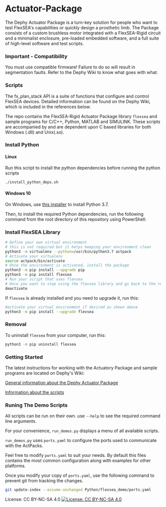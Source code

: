 # Actuator-Package

The Dephy Actuator Package is a turn-key solution for people who want to test FlexSEA's capabilities or quickly design a prosthetic limb. The Package consists of a custom brushless motor integrated with a FlexSEA-Rigid circuit and a minimalist enclosure, pre-loaded embedded software, and a full suite of high-level software and test scripts.

### Important - Compatibility
You must use compatible firmware! Failure to do so will result in segmentation faults. Refer to the Dephy Wiki to know what goes with what.

### Scripts

The fx_plan_stack API is a suite of functions that configure and control FlexSEA devices. Detailed information can be found on the Dephy Wiki, which is included in the references below.

The repo contains the FlexSEA-Rigid Actuator Package library `flexsea` and sample programs for C/C++, Python, MATLAB and SIMULINK. These scripts are accompanied by and are dependent upon C based libraries for both Windows (.dll) and Unix(.so).

### Install Python

#### Linux
Run this script to install the python dependencies before running the python scripts
```bash
./install_python_deps.sh
```

#### Windows 10

On Windows, use [this installer](https://www.python.org/ftp/python/3.7.9/python-3.7.9.exe) to install Python 3.7.

Then, to install the required Python dependencies, run the following command from the root directory of this repository using PowerShell:

### Install FlexSEA Library

```bash
# Define your own virtual environment
# this is not required but it helps keeping your environment clean
python3 -m virtualenv --python=/usr/bin/python3.7 actpack
# Activate your virtualenv
source actpack/bin/activate
# Once the environment is activated, install the package
python3 -m pip install --upgrade pip
python3 -m pip install flexsea
# Run your script that uses flexsea
# Once you want to stop using the flexsea library and go back to the regular shell
deactivate

```

If `flexsea` is already installed and you need to upgrade it, run this:
```bash
#activate your virtual environment if desired as shown above
python3 -m pip install --upgrade flexsea
```

### Removal
To uninstall `flexsea` from your computer, run this:
```bash
python3 -m pip uninstall flexsea
```

### Getting Started
The latest instructions for working with the Actuatory Package and sample programs are located on Dephy's Wiki:

[General information about the Dephy Actuator Package](http://dephy.com/wiki/flexsea/doku.php?id=dephyactpack)

[Information about the scripts](http://dephy.com/wiki/flexsea/doku.php?id=scripts)

### Runing The Demo Scripts

All scripts can be run on their own. use `--help` to see the required command line arguments.

For your convenience, `run_demos.py` displays a menu of all available scripts.

`run_demos.py` uses `ports.yaml` to configure the ports used to communicate with the ActPacks.

Feel free to modify `ports.yaml` to suit your needs. By default this files contains the most common configuration along with examples for other platforms.

Once you modify your copy of `ports.yaml`, use the following command to prevent git from tracking the changes.
```bash
git update-index --assume-unchanged Python/flexsea_demo/ports.yaml
```

License: CC BY-NC-SA 4.0
[![License: CC BY-NC-SA 4.0](https://licensebuttons.net/l/by-nc-sa/4.0/80x15.png)](https://creativecommons.org/licenses/by-nc-sa/4.0/)
